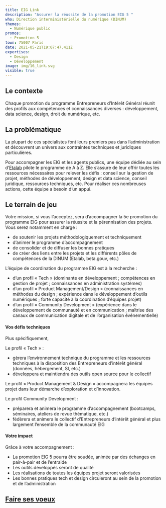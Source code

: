 ```yaml
---
title: EIG Link
description: "Assurer la réussite de la promotion EIG 5 "
who: Direction interministérielle du numérique (DINUM)
themes:
  - Numérique public
promos:
  - Promotion 5
town: 75007 Paris
date: 2021-05-21T19:07:47.411Z
expertises:
  - Design
  - Développement
image: img/16_link.svg
visible: true
---
```


## Le contexte

Chaque promotion du programme Entrepreneurs d’Intérêt Général réunit des profils aux compétences et connaissances diverses : développement, data science, design, droit du numérique, etc.

## La problématique

La plupart de ces spécialistes font leurs premiers pas dans l’administration et découvrent un univers aux contraintes techniques et juridiques particulières.

Pour accompagner les EIG et les agents publics, une équipe dédiée au sein d’[Etalab](https://www.etalab.gouv.fr/) pilote le programme de A à Z. Elle s’assure de leur offrir toutes les ressources nécessaires pour relever les défis : conseil sur la gestion de projet, méthodes de développement, design et data science, conseil juridique, ressources techniques, etc. Pour réaliser ces nombreuses actions, cette équipe a besoin d’un appui.

## Le terrain de jeu

Votre mission, si vous l’acceptez, sera d’accompagner la 5e promotion du programme EIG pour assurer la réussite et la pérennisation des projets.
Vous serez notamment en charge :

- de soutenir les projets méthodologiquement et techniquement
- d’animer le programme d’accompagnement
- de consolider et de diffuser les bonnes pratiques
- de créer des liens entre les projets et les différents pôles de compétences de la DINUM (Etalab, beta.gouv, etc.)

L’équipe de coordination du programme EIG est à la recherche :

- d’un profil « Tech » (dominante en développement ; compétences en gestion de projet ; connaissances en administration systèmes)
- d’un profil « Product Management/Design » (connaissances en méthodes du design ; expérience dans le développement d’outils numériques ; forte capacité à la coordination d’équipes projet)
- d’un profil « Community Development » (expérience dans le développement de communauté et en communication ; maîtrise des canaux de communication digitale et de l’organisation événementielle)

#### Vos défis techniques

Plus spécifiquement,

Le profil « Tech » :

- gèrera l’environnement technique du programme et les ressources techniques à la disposition des Entrepreneurs d’intérêt général (données, hébergement, SI, etc.)
- développera et maintiendra des outils open source pour le collectif

Le profil « Product Management & Design » accompagnera les équipes projet dans leur démarche d’exploration et d’innovation.

Le profil Community Development :

- préparera et animera le programme d’accompagnement (bootcamps, séminaires, ateliers de revue thématique, etc.)
- fédèrera et animera le collectif d’Entrepreneurs d’intérêt général et plus largement l’ensemble de la communauté EIG

#### Votre impact

Grâce à votre accompagnement :

- La promotion EIG 5 pourra être soudée, animée par des échanges en pair-à-pair et de l’entraide
- Les outils développés seront de qualité
- Les réalisations de toutes les équipes projet seront valorisées
- Les bonnes pratiques tech et design circuleront au sein de la promotion et de l’administration

## [Faire ses voeux](https://www.demarches-simplifiees.fr/commencer/aac-eig5-voeux)
